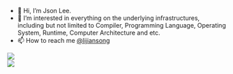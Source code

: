- 👋 Hi, I’m Json Lee.
- 👀 I’m interested in everything on the underlying infrastructures, including but not limited to Compiler, Programming Language, Operating System, Runtime, Computer Architecture and etc.
- 📫 How to reach me [@lijiansong](https://github.com/lijiansong)

<a href="https://github.com/lijiansong">
  <img align="left" src="https://github-readme-stats.vercel.app/api?username=lijiansong&show_icons=true&count_private=true" />
</a>
<br/>
<a href="https://github.com/lijiansong">
  <img align="left" src="https://github-readme-stats.vercel.app/api/top-langs/?username=lijiansong&layout=compact" />
</a>
<br/>

<!---
jsonlee0x01/jsonlee0x01 is a ✨ special ✨ repository because its `README.md` (this file) appears on your GitHub profile.
You can click the Preview link to take a look at your changes.
--->
